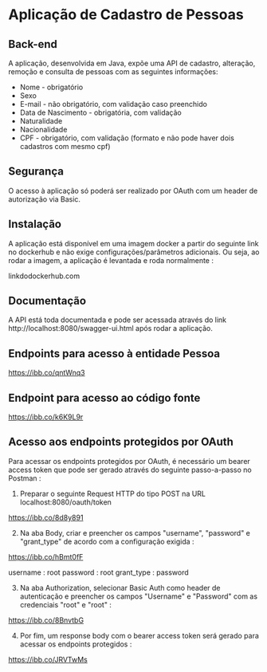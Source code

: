 # Aplicação de Cadastro de Pessoas

## Back-end

A aplicação, desenvolvida em Java, expõe uma API de cadastro, alteração, remoção e consulta de pessoas com as seguintes informações:
- Nome - obrigatório
- Sexo
- E-mail - não obrigatório, com validação caso preenchido
- Data de Nascimento - obrigatória, com validação
- Naturalidade
- Nacionalidade
- CPF - obrigatório, com validação (formato e não pode haver dois cadastros com mesmo cpf)

## Segurança

O acesso à aplicação só poderá ser realizado por OAuth com um header de autorização via Basic.

## Instalação

A aplicação está disponível em uma imagem docker a partir do seguinte link no dockerhub e não exige configurações/parâmetros adicionais. Ou seja, ao rodar a imagem, a aplicação é levantada e roda normalmente :

linkdodockerhub.com

## Documentação

A API está toda documentada e pode ser acessada através do link http://localhost:8080/swagger-ui.html após rodar a aplicação.

## Endpoints para acesso à entidade Pessoa

https://ibb.co/qntWnq3

## Endpoint para acesso ao código fonte

https://ibb.co/k6K9L9r

## Acesso aos endpoints protegidos por OAuth

Para acessar os endpoints protegidos por OAuth, é necessário um bearer access token que pode ser gerado através do seguinte passo-a-passo no Postman :

1. Preparar o seguinte Request HTTP do tipo POST na URL localhost:8080/oauth/token

https://ibb.co/8d8y891

2. Na aba Body, criar e preencher os campos "username", "password" e "grant_type" de acordo com a configuração exigida :

https://ibb.co/hBmt0fF

username : root
password : root
grant_type : password

3. Na aba Authorization, selecionar Basic Auth como header de autenticação e preencher os campos "Username" e "Password" com as credenciais "root" e "root" :

https://ibb.co/8BnvtbG

4. Por fim, um response body com o bearer access token será gerado para acessar os endpoints protegidos :

https://ibb.co/JRVTwMs



